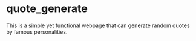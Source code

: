 # quote_generate
This is a simple yet functional webpage that can generate random quotes by famous personalities.
